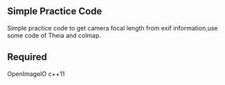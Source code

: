 ## Simple Practice Code

Simple practice code to get camera focal length from exif information,use some code of Theia and colmap.


## Required
OpenImageIO
c++11
